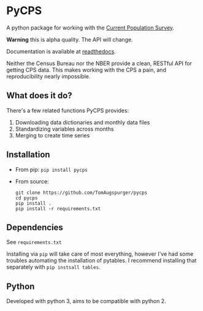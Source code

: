 PyCPS
=====

A python package for working with the [Current Population Survey](http://www.census.gov/cps/).

**Warning** this is alpha quality. The API will change.

Documentation is available at [readthedocs](http://pycps.readthedocs.org/en/latest/).

Neither the Census Bureau nor the NBER provide a clean, RESTful API for getting CPS data.
This makes working with the CPS a pain, and reproducibility nearly impossible.

## What does it do?

There's a few related functions PyCPS provides:

1. Downloading data dictionaries and monthly data files
2. Standardizing variables across months
3. Merging to create time series

## Installation

- From pip: `pip install pycps`
- From source:

    ```
    git clone https://github.com/TomAugspurger/pycps
    cd pycps
    pip install .
    pip install -r requirements.txt
    ```

## Dependencies

See `requirements.txt`

Installing via `pip` will take care of most everything, however I've had
some troubles automating the installation of pytables. I recommend installing
that separately with `pip instsall tables`.


## Python

Developed with python 3, aims to be compatible with python 2.

